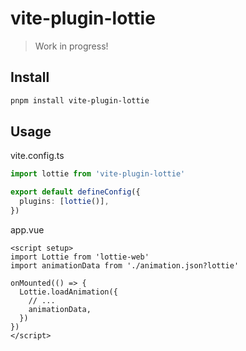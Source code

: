 # vite-plugin-lottie

> Work in progress!

## Install

```bash
pnpm install vite-plugin-lottie
```

## Usage

vite.config.ts

```ts
import lottie from 'vite-plugin-lottie'

export default defineConfig({
  plugins: [lottie()],
})
```

app.vue

```vue
<script setup>
import Lottie from 'lottie-web'
import animationData from './animation.json?lottie'

onMounted(() => {
  Lottie.loadAnimation({
    // ...
    animationData,
  })
})
</script>
```
